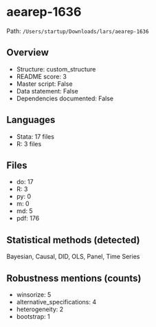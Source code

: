 # aearep-1636

Path: `/Users/startup/Downloads/lars/aearep-1636`

## Overview
- Structure: custom_structure
- README score: 3
- Master script: False
- Data statement: False
- Dependencies documented: False

## Languages
- Stata: 17 files
- R: 3 files

## Files
- do: 17
- R: 3
- py: 0
- m: 0
- md: 5
- pdf: 176

## Statistical methods (detected)
Bayesian, Causal, DID, OLS, Panel, Time Series

## Robustness mentions (counts)
- winsorize: 5
- alternative_specifications: 4
- heterogeneity: 2
- bootstrap: 1